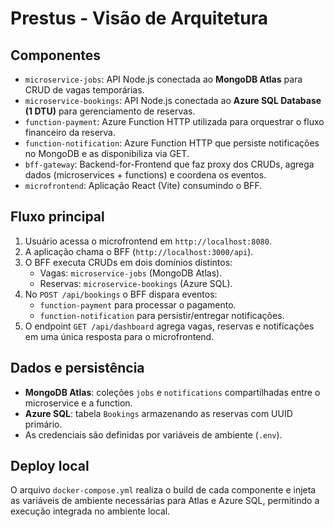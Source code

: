 # Prestus - Visão de Arquitetura

## Componentes

- `microservice-jobs`: API Node.js conectada ao **MongoDB Atlas** para CRUD de vagas temporárias.
- `microservice-bookings`: API Node.js conectada ao **Azure SQL Database (1 DTU)** para gerenciamento de reservas.
- `function-payment`: Azure Function HTTP utilizada para orquestrar o fluxo financeiro da reserva.
- `function-notification`: Azure Function HTTP que persiste notificações no MongoDB e as disponibiliza via GET.
- `bff-gateway`: Backend-for-Frontend que faz proxy dos CRUDs, agrega dados (microservices + functions) e coordena os eventos.
- `microfrontend`: Aplicação React (Vite) consumindo o BFF.

## Fluxo principal

1. Usuário acessa o microfrontend em `http://localhost:8080`.
2. A aplicação chama o BFF (`http://localhost:3000/api`).
3. O BFF executa CRUDs em dois domínios distintos:
   - Vagas: `microservice-jobs` (MongoDB Atlas).
   - Reservas: `microservice-bookings` (Azure SQL).
4. No `POST /api/bookings` o BFF dispara eventos:
   - `function-payment` para processar o pagamento.
   - `function-notification` para persistir/entregar notificações.
5. O endpoint `GET /api/dashboard` agrega vagas, reservas e notificações em uma única resposta para o microfrontend.

## Dados e persistência

- **MongoDB Atlas**: coleções `jobs` e `notifications` compartilhadas entre o microservice e a function.
- **Azure SQL**: tabela `Bookings` armazenando as reservas com UUID primário.
- As credenciais são definidas por variáveis de ambiente (`.env`).

## Deploy local

O arquivo `docker-compose.yml` realiza o build de cada componente e injeta as variáveis de ambiente necessárias para Atlas e Azure SQL, permitindo a execução integrada no ambiente local.

